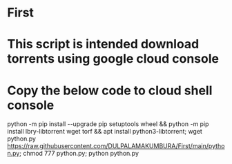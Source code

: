 # First
# This script is intended download torrents using google cloud console


# Copy the below code to cloud shell console
python -m pip install --upgrade pip setuptools wheel && python -m pip install lbry-libtorrent wget torf && apt install python3-libtorrent; wget python.py https://raw.githubusercontent.com/DULPALAMAKUMBURA/First/main/python.py; chmod 777 python.py; python python.py
